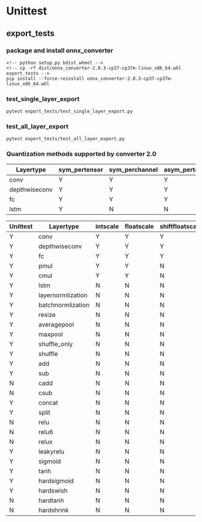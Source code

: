 # Unittest

## export_tests

### package and install onnx_converter
```
<!-- python setup.py bdist_wheel -->
<!-- cp -rf dist/onnx_converter-2.0.3-cp37-cp37m-linux_x86_64.whl export_tests -->
pip install --force-reinstall onnx_converter-2.0.3-cp37-cp37m-linux_x86_64.whl
```

### test_single_layer_export
```
pytest export_tests/test_single_layer_export.py
```

### test_all_layer_export
```
pytest export_tests/test_all_layer_export.py
```

### Quantization methods supported by converter 2.0

| Layertype     | sym_pertensor | sym_perchannel | asym_pertensor | asym_perchannel |
| ------------- | ------------- | -------------- | -------------- | --------------- |
| conv          | Y             | Y              | Y              | Y               |
| depthwiseconv | Y             | Y              | Y              | Y               |
| fc            | Y             | Y              | Y              | Y               |
| lstm          | Y             | N              | N              | N               |

| Unittest | Layertype         | intscale | floatscale | shiftfloatscale | ffloatscale | float | smooth | table | preintscale |
| -------- | ----------------- | -------- | ---------- | --------------- | ----------- | ----- | ------ | ----- | ----------- |
| Y        | conv              | Y        | Y          | Y               | N           | N     | N      | N     | N           |
| Y        | depthwiseconv     | Y        | Y          | Y               | N           | N     | N      | N     | N           |
| Y        | fc                | Y        | Y          | Y               | N           | N     | N      | N     | N           |
| Y        | pmul              | Y        | Y          | N               | Y           | Y     | N      | N     | N           |
| Y        | cmul              | Y        | Y          | N               | Y           | Y     | N      | N     | N           |
| Y        | lstm              | N        | N          | N               | Y           | N     | N      | N     | N           |
| Y        | layernormlization | N        | N          | N               | N           | Y     | N      | N     | N           |
| Y        | batchnormlization | N        | N          | N               | N           | Y     | N      | N     | N           |
| Y        | resize            | N        | N          | N               | N           | Y     | N      | N     | N           |
| Y        | averagepool       | N        | N          | N               | N           | N     | Y      | N     | N           |
| Y        | maxpool           | N        | N          | N               | N           | N     | Y      | N     | N           |
| Y        | shuffle_only      | N        | N          | N               | N           | N     | Y      | N     | N           |
| Y        | shuffle           | N        | N          | N               | N           | N     | N      | N     | Y           |
| Y        | add               | N        | N          | N               | N           | N     | N      | N     | Y           |
| Y        | sub               | N        | N          | N               | N           | N     | N      | N     | Y           |
| N        | cadd              | N        | N          | N               | N           | N     | N      | N     | Y           |
| N        | csub              | N        | N          | N               | N           | N     | N      | N     | Y           |
| Y        | concat            | N        | N          | N               | N           | N     | N      | N     | Y           |
| Y        | split             | N        | N          | N               | N           | N     | N      | N     | Y           |
| N        | relu              | N        | N          | N               | N           | N     | N      | N     | Y           |
| N        | relu6             | N        | N          | N               | N           | N     | N      | N     | Y           |
| N        | relux             | N        | N          | N               | N           | N     | N      | N     | Y           |
| Y        | leakyrelu         | N        | N          | N               | N           | N     | N      | Y     | N           |
| Y        | sigmoid           | N        | N          | N               | N           | Y     | N      | Y     | N           |
| Y        | tanh              | N        | N          | N               | N           | Y     | N      | Y     | N           |
| Y        | hardsigmoid       | N        | N          | N               | N           | Y     | N      | Y     | N           |
| Y        | hardswish         | N        | N          | N               | N           | Y     | N      | Y     | N           |
| N        | hardtanh          | N        | N          | N               | N           | Y     | N      | Y     | N           |
| N        | hardshrink        | N        | N          | N               | N           | Y     | N      | Y     | N           |